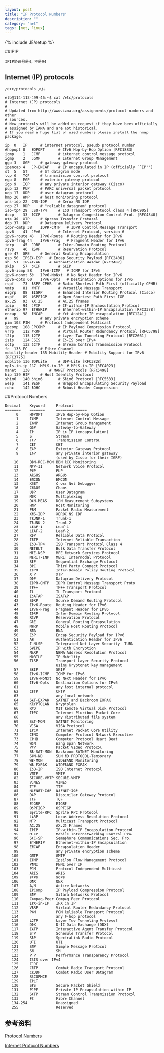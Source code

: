 ```yaml
---
layout: post
title: "IP Protocol Numbers"
description: ""
category: "net"
tags: [net, linux]
---
```

{% include JB/setup %}


##IPIP
	
	IPIP协议号是4，不是94

## Internet (IP) protocols

	/etc/protocols 文件

	elb@114-113-199-46:~$ cat /etc/protocols 
	# Internet (IP) protocols
	#
	# Updated from http://www.iana.org/assignments/protocol-numbers and other
	# sources.
	# New protocols will be added on request if they have been officially
	# assigned by IANA and are not historical.
	# If you need a huge list of used numbers please install the nmap package.

	ip	0	IP		# internet protocol, pseudo protocol number
	#hopopt	0	HOPOPT		# IPv6 Hop-by-Hop Option [RFC1883]
	icmp	1	ICMP		# internet control message protocol
	igmp	2	IGMP		# Internet Group Management
	ggp	3	GGP		# gateway-gateway protocol
	ipencap	4	IP-ENCAP	# IP encapsulated in IP (officially ``IP'')
	st	5	ST		# ST datagram mode
	tcp	6	TCP		# transmission control protocol
	egp	8	EGP		# exterior gateway protocol
	igp	9	IGP		# any private interior gateway (Cisco)
	pup	12	PUP		# PARC universal packet protocol
	udp	17	UDP		# user datagram protocol
	hmp	20	HMP		# host monitoring protocol
	xns-idp	22	XNS-IDP		# Xerox NS IDP
	rdp	27	RDP		# "reliable datagram" protocol
	iso-tp4	29	ISO-TP4		# ISO Transport Protocol class 4 [RFC905]
	dccp	33	DCCP		# Datagram Congestion Control Prot. [RFC4340]
	xtp	36	XTP		# Xpress Transfer Protocol
	ddp	37	DDP		# Datagram Delivery Protocol
	idpr-cmtp 38	IDPR-CMTP	# IDPR Control Message Transport
	ipv6	41	IPv6		# Internet Protocol, version 6
	ipv6-route 43	IPv6-Route	# Routing Header for IPv6
	ipv6-frag 44	IPv6-Frag	# Fragment Header for IPv6
	idrp	45	IDRP		# Inter-Domain Routing Protocol
	rsvp	46	RSVP		# Reservation Protocol
	gre	47	GRE		# General Routing Encapsulation
	esp	50	IPSEC-ESP	# Encap Security Payload [RFC2406]
	ah	51	IPSEC-AH	# Authentication Header [RFC2402]
	skip	57	SKIP		# SKIP
	ipv6-icmp 58	IPv6-ICMP	# ICMP for IPv6
	ipv6-nonxt 59	IPv6-NoNxt	# No Next Header for IPv6
	ipv6-opts 60	IPv6-Opts	# Destination Options for IPv6
	rspf	73	RSPF CPHB	# Radio Shortest Path First (officially CPHB)
	vmtp	81	VMTP		# Versatile Message Transport
	eigrp	88	EIGRP		# Enhanced Interior Routing Protocol (Cisco)
	ospf	89	OSPFIGP		# Open Shortest Path First IGP
	ax.25	93	AX.25		# AX.25 frames
	ipip	94	IPIP		# IP-within-IP Encapsulation Protocol
	etherip	97	ETHERIP		# Ethernet-within-IP Encapsulation [RFC3378]
	encap	98	ENCAP		# Yet Another IP encapsulation [RFC1241]
	#	99			# any private encryption scheme
	pim	103	PIM		# Protocol Independent Multicast
	ipcomp	108	IPCOMP		# IP Payload Compression Protocol
	vrrp	112	VRRP		# Virtual Router Redundancy Protocol [RFC5798]
	l2tp	115	L2TP		# Layer Two Tunneling Protocol [RFC2661]
	isis	124	ISIS		# IS-IS over IPv4
	sctp	132	SCTP		# Stream Control Transmission Protocol
	fc	133	FC		# Fibre Channel
	mobility-header 135 Mobility-Header # Mobility Support for IPv6 [RFC3775]
	udplite	136	UDPLite		# UDP-Lite [RFC3828]
	mpls-in-ip 137	MPLS-in-IP	# MPLS-in-IP [RFC4023]
	manet	138			# MANET Protocols [RFC5498]
	hip	139	HIP		# Host Identity Protocol
	shim6	140	Shim6		# Shim6 Protocol [RFC5533]
	wesp	141	WESP		# Wrapped Encapsulating Security Payload
	rohc	142	ROHC		# Robust Header Compression

##Protocol Numbers

	Decimal    Keyword     Protocol
	=======    =======     ==============
	     0     HOPOPT      IPv6 Hop-by-Hop Option            
	     1     ICMP        Internet Control Message           
	     2     IGMP        Internet Group Management         
	     3     GGP         Gateway-to-Gateway                 
	     4     IP          IP in IP (encapsulation)          
	     5     ST          Stream                     
	     6     TCP         Transmission Control               
	     7     CBT         CBT                             
	     8     EGP         Exterior Gateway Protocol     
	     9     IGP         any private interior gateway         
	                       (used by Cisco for their IGRP)
	    10     BBN-RCC-MON BBN RCC Monitoring                    
	    11     NVP-II      Network Voice Protocol         
	    12     PUP         PUP                             
	    13     ARGUS       ARGUS                                
	    14     EMCON       EMCON                                 
	    15     XNET        Cross Net Debugger            
	    16     CHAOS       Chaos                                 
	    17     UDP         User Datagram                  
	    18     MUX         Multiplexing                    
	    19     DCN-MEAS    DCN Measurement Subsystems           
	    20     HMP         Host Monitoring                
	    21     PRM         Packet Radio Measurement              
	    22     XNS-IDP     XEROX NS IDP               
	    23     TRUNK-1     Trunk-1                              
	    24     TRUNK-2     Trunk-2                              
	    25     LEAF-1      Leaf-1                               
	    26     LEAF-2      Leaf-2                               
	    27     RDP         Reliable Data Protocol         
	    28     IRTP        Internet Reliable Transaction  
	    29     ISO-TP4     ISO Transport Protocol Class 4 
	    30     NETBLT      Bulk Data Transfer Protocol    
	    31     MFE-NSP     MFE Network Services Protocol  
	    32     MERIT-INP   MERIT Internodal Protocol             
	    33     SEP         Sequential Exchange Protocol        
	    34     3PC         Third Party Connect Protocol         
	    35     IDPR        Inter-Domain Policy Routing Protocol 
	    36     XTP         XTP                                   
	    37     DDP         Datagram Delivery Protocol            
	    38     IDPR-CMTP   IDPR Control Message Transport Proto 
	    39     TP++        TP++ Transport Protocol               
	    40     IL          IL Transport Protocol            
	    41     ISATAP      ISATAP                              
	    42     SDRP        Source Demand Routing Protocol       
	    43     IPv6-Route  Routing Header for IPv6           
	    44     IPv6-Frag   Fragment Header for IPv6          
	    45     IDRP        Inter-Domain Routing Protocol   
	    46     RSVP        Reservation Protocol           
	    47     GRE         General Routing Encapsulation     
	    48     MHRP        Mobile Host Routing Protocol
	    49     BNA         BNA                          
	    50     ESP         Encap Security Payload for IPv6   
	    51     AH          Authentication Header for IPv6    
	    52     I-NLSP      Integrated Net Layer Security  TUBA 
	    53     SWIPE       IP with Encryption                    
	    54     NARP        NBMA Address Resolution Protocol  
	    55     MOBILE      IP Mobility                       
	    56     TLSP        Transport Layer Security Protocol   
	                       using Kryptonet key management
	    57     SKIP        SKIP                              
	    58     IPv6-ICMP   ICMP for IPv6                     
	    59     IPv6-NoNxt  No Next Header for IPv6           
	    60     IPv6-Opts   Destination Options for IPv6      
	    61                 any host internal protocol           
	    62     CFTP        CFTP                            
	    63                 any local network                    
	    64     SAT-EXPAK   SATNET and Backroom EXPAK             
	    65     KRYPTOLAN   Kryptolan                            
	    66     RVD         MIT Remote Virtual Disk Protocol      
	    67     IPPC        Internet Pluribus Packet Core         
	    68                 any distributed file system          
	    69     SAT-MON     SATNET Monitoring                     
	    70     VISA        VISA Protocol                        
	    71     IPCV        Internet Packet Core Utility          
	    72     CPNX        Computer Protocol Network Executive  
	    73     CPHB        Computer Protocol Heart Beat         
	    74     WSN         Wang Span Network                     
	    75     PVP         Packet Video Protocol                 
	    76     BR-SAT-MON  Backroom SATNET Monitoring            
	    77     SUN-ND      SUN ND PROTOCOL-Temporary             
	    78     WB-MON      WIDEBAND Monitoring                   
	    79     WB-EXPAK    WIDEBAND EXPAK                        
	    80     ISO-IP      ISO Internet Protocol                 
	    81     VMTP        VMTP                                 
	    82     SECURE-VMTP SECURE-VMTP                          
	    83     VINES       VINES                                 
	    84     TTP         TTP                                   
	    85     NSFNET-IGP  NSFNET-IGP                            
	    86     DGP         Dissimilar Gateway Protocol     
	    87     TCF         TCF                                  
	    88     EIGRP       EIGRP                           
	    89     OSPFIGP     OSPFIGP                      
	    90     Sprite-RPC  Sprite RPC Protocol            
	    91     LARP        Locus Address Resolution Protocol     
	    92     MTP         Multicast Transport Protocol          
	    93     AX.25       AX.25 Frames                         
	    94     IPIP        IP-within-IP Encapsulation Protocol   
	    95     MICP        Mobile Internetworking Control Pro.   
	    96     SCC-SP      Semaphore Communications Sec. Pro.    
	    97     ETHERIP     Ethernet-within-IP Encapsulation     
	    98     ENCAP       Encapsulation Header         
	    99                 any private encryption scheme        
	   100     GMTP        GMTP                                 
	   101     IFMP        Ipsilon Flow Management Protocol   
	   102     PNNI        PNNI over IP                       
	   103     PIM         Protocol Independent Multicast  
	   104     ARIS        ARIS                              
	   105     SCPS        SCPS               
	   106     QNX         QNX              
	   107     A/N         Active Networks                    
	   108     IPComp      IP Payload Compression Protocol   
	   109     SNP         Sitara Networks Protocol          
	   110     Compaq-Peer Compaq Peer Protocol                
	   111     IPX-in-IP   IPX in IP                
	   112     VRRP        Virtual Router Redundancy Protocol 
	   113     PGM         PGM Reliable Transport Protocol  
	   114                 any 0-hop protocol                   
	   115     L2TP        Layer Two Tunneling Protocol        
	   116     DDX         D-II Data Exchange (DDX)           
	   117     IATP        Interactive Agent Transfer Protocol  
	   118     STP         Schedule Transfer Protocol            
	   119     SRP         SpectraLink Radio Protocol       
	   120     UTI         UTI            
	   121     SMP         Simple Message Protocol            
	   122     SM          SM                
	   123     PTP         Performance Transparency Protocol   
	   124     ISIS over IPv4               
	   125     FIRE                      
	   126     CRTP        Combat Radio Transport Protocol  
	   127     CRUDP       Combat Radio User Datagram    
	   128     SSCOPMCE                  
	   129     IPLT                  
	   130     SPS         Secure Packet Shield             
	   131     PIPE        Private IP Encapsulation within IP       
	   132     SCTP        Stream Control Transmission Protocol   
	   133     FC          Fibre Channel                        
	   134-254             Unassigned                           
	   255                 Reserved       


## 参考资料

[Protocol Numbers](http://www.iana.org/assignments/protocol-numbers/protocol-numbers.xhtml)

[Internet Protocol Numbers](http://support.microsoft.com/kb/289892)
